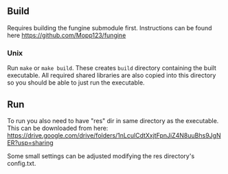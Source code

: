 ## Build
Requires building the fungine submodule first.
Instructions can be found here https://github.com/Mopp123/fungine

### Unix
Run `make` or `make build`.
These creates `build` directory containing the built executable.
All required shared libraries are also copied into this directory so
you should be able to just run the executable.

## Run
To run you also need to have "res" dir in same directory as the executable.
This can be downloaded from here: https://drive.google.com/drive/folders/1nLculCdtXxjtFpnJiZ4N8uuBhs9JgNER?usp=sharing

Some small settings can be adjusted modifying the res directory's config.txt.
